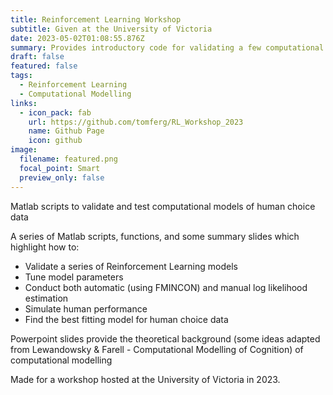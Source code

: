 ```yaml
---
title: Reinforcement Learning Workshop
subtitle: Given at the University of Victoria
date: 2023-05-02T01:08:55.876Z
summary: Provides introductory code for validating a few computational modelling and then applying these models to human choice data
draft: false
featured: false
tags:
  - Reinforcement Learning
  - Computational Modelling
links:
  - icon_pack: fab
    url: https://github.com/tomferg/RL_Workshop_2023
    name: Github Page
    icon: github
image:
  filename: featured.png
  focal_point: Smart
  preview_only: false
---
```

Matlab scripts to validate and test computational models of human choice data

A series of Matlab scripts, functions, and some summary slides which highlight how to:

* Validate a series of Reinforcement Learning models
* Tune model parameters
* Conduct both automatic (using FMINCON) and manual log likelihood estimation
* Simulate human performance
* Find the best fitting model for human choice data

Powerpoint slides provide the theoretical background (some ideas adapted from Lewandowsky & Farell - Computational Modelling of Cognition) of computational modelling

Made for a workshop hosted at the University of Victoria in 2023.
